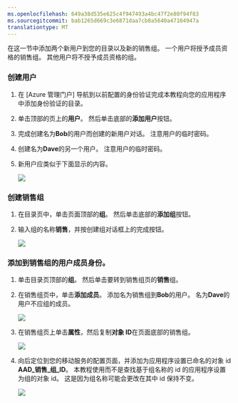 ```yaml
---
ms.openlocfilehash: 649a38d535e625c4f947493a4bc47f2e80f94f83
ms.sourcegitcommit: bab1265d669c3e6871daa7cb8a5640a47104947a
translationtype: MT
---
```

在这一节中添加两个新用户到您的目录以及新的销售组。 一个用户将授予成员资格的销售组。 其他用户将不授予成员资格的组。 

### 创建用户


1. 在 [Azure 管理门户] 导航到以前配置的身份验证完成本教程向您的应用程序中添加身份验证的目录。
2. 单击顶部的页上的**用户**。 然后单击底部的**添加用户**按钮。 
3. 完成创建名为**Bob**的用户而创建的新用户对话。 注意用户的临时密码。 
4. 创建名为**Dave**的另一个用户。 注意用户的临时密码。
5. 新用户应类似于下面显示的内容。

    ![](./media/mobile-services-aad-rbac-create-sales-group/users.png)    


### 创建销售组


1. 在目录页中，单击页面顶部的**组**。 然后单击底部的**添加组**按钮。 
2. 输入组的名称**销售**，并按创建组对话框上的完成按钮。 

    ![](./media/mobile-services-aad-rbac-create-sales-group/sales-group.png)

### 添加到销售组的用户成员身份。


1. 单击目录页顶部的**组**。 然后单击要转到销售组页的**销售**组。 
2. 在销售组页中，单击**添加成员**。 添加名为销售组到**Bob**的用户。 名为**Dave**的用户不应组的成员。

    ![](./media/mobile-services-aad-rbac-create-sales-group/group-membership.png)

3. 在销售组页上单击**属性**，然后复制**对象 ID**在页面底部的销售组。 

   
    ![](./media/mobile-services-aad-rbac-create-sales-group/sales-group-id.png)

4. 向后定位到您的移动服务的配置页面，并添加为应用程序设置已命名的对象 id **AAD\_销售\_组\_ID**。 本教程使用而不是查找基于组名称的 id 的应用程序设置为组的对象 id。 这是因为组名称可能会更改在其中 id 保持不变。

    ![](./media/mobile-services-aad-rbac-create-sales-group/sales-group-id-app-setting.png)
